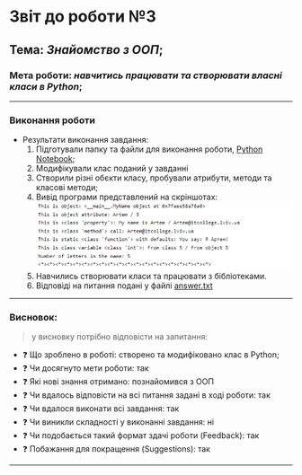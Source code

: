 # Звіт до роботи №3
## Тема: _Знайомство з ООП_;
### Мета роботи: _навчитись працювати та створювати власні класи в Python_;

---
### Виконання роботи
- Результати виконання завдання:
    1. Підготували папку та файли для виконання роботи, [Python Notebook](clas.ipynb);
    1. Модифікували клас поданий у завданні
    1. Створили різні обєкти класу, пробували атрибути, методи та класові методи;
    1. Вивід програми представлений на скріншотах: ![alt](clas.png)
    1. Навчились створювати класи та працювати з бібліотеками.
    1. Відповіді на питання подані у файлі [answer.txt](answer.txt)

---
### Висновок: 
> у висновку потрібно відповісти на запитання:

- :question: Що зроблено в роботі: створено та модифіковано клас в Python;
- :question: Чи досягнуто мети роботи: так
- :question: Які нові знання отримано: познайомився з ООП
- :question: Чи вдалось відповісти на всі питання задані в ході роботи: так
- :question: Чи вдалося виконати всі завдання: так
- :question: Чи виникли складності у виконанні завдання: ні
- :question: Чи подобається такий формат здачі роботи (Feedback): так
- :question: Побажання для покращення (Suggestions): так

---

